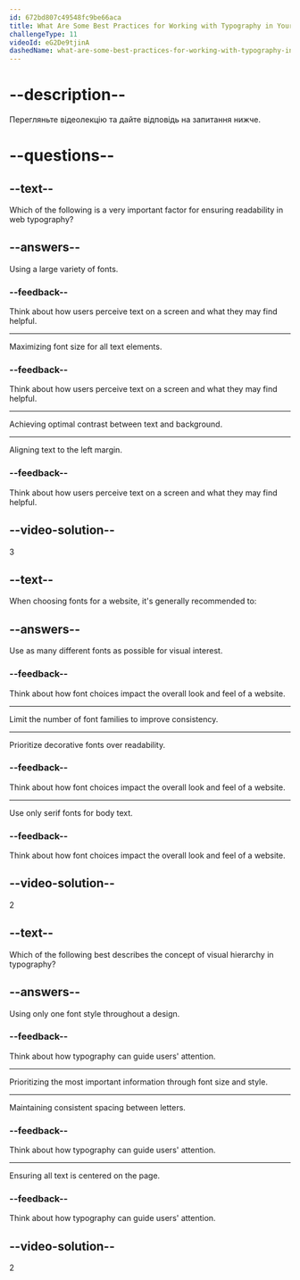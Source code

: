 ```yaml
---
id: 672bd807c49548fc9be66aca
title: What Are Some Best Practices for Working with Typography in Your Designs?
challengeType: 11
videoId: eG2De9tjinA
dashedName: what-are-some-best-practices-for-working-with-typography-in-your-designs
---
```


# --description--

Перегляньте відеолекцію та дайте відповідь на запитання нижче.

# --questions--

## --text--

Which of the following is a very important factor for ensuring readability in web typography?

## --answers--

Using a large variety of fonts.

### --feedback--

Think about how users perceive text on a screen and what they may find helpful.

---

Maximizing font size for all text elements.

### --feedback--

Think about how users perceive text on a screen and what they may find helpful.

---

Achieving optimal contrast between text and background.

---

Aligning text to the left margin.

### --feedback--

Think about how users perceive text on a screen and what they may find helpful.

## --video-solution--

3

## --text--

When choosing fonts for a website, it's generally recommended to:

## --answers--

Use as many different fonts as possible for visual interest.

### --feedback--

Think about how font choices impact the overall look and feel of a website.

---

Limit the number of font families to improve consistency.

---

Prioritize decorative fonts over readability.

### --feedback--

Think about how font choices impact the overall look and feel of a website.

---

Use only serif fonts for body text.

### --feedback--

Think about how font choices impact the overall look and feel of a website.

## --video-solution--

2

## --text--

Which of the following best describes the concept of visual hierarchy in typography?

## --answers--

Using only one font style throughout a design.

### --feedback--

Think about how typography can guide users' attention.

---

Prioritizing the most important information through font size and style.

---

Maintaining consistent spacing between letters.

### --feedback--

Think about how typography can guide users' attention.

---

Ensuring all text is centered on the page.

### --feedback--

Think about how typography can guide users' attention.

## --video-solution--

2
